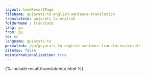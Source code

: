```yaml
---
layout: homeResultPage
fileName: gujarati-to-english-sentence-translation
translatein: gujarati_to_english
folderName : translate
lang: gu
from: gu
to: en
langname: gujarati-to
permalink: /gu/gujarati-to-english-sentence-translation/result
sitemap: false
nointernationalization: true
---
```

{% include result/translateinto.html %}

<script src="/js/result/translation.js" data-foldername="{{page.folderName}}" data-lang="{{page.lang}}"></script>
